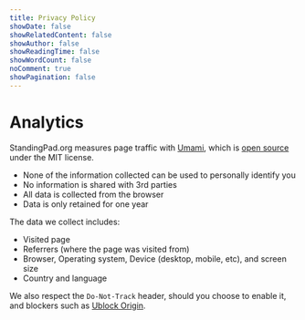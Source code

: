 ```yaml
---
title: Privacy Policy
showDate: false
showRelatedContent: false
showAuthor: false
showReadingTime: false
showWordCount: false
noComment: true
showPagination: false
---
```


# Analytics

StandingPad.org measures page traffic with [Umami](https://umami.is), which is [open source](https://github.com/umami-software/umami) under the MIT license. 
- None of the information collected can be used to personally identify you 
- No information is shared with 3rd parties 
- All data is collected from the browser
- Data is only retained for one year

The data we collect includes:
- Visited page
- Referrers (where the page was visited from)
- Browser, Operating system, Device (desktop, mobile, etc), and screen size
- Country and language

We also respect the `Do-Not-Track` header, should you choose to enable it, and blockers such as [Ublock Origin](https://github.com/gorhill/uBlock).
